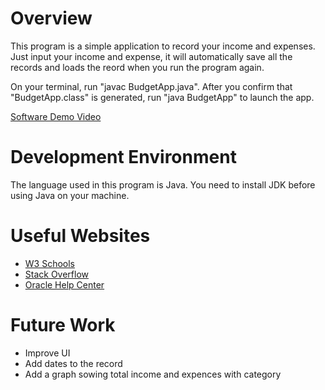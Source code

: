 # Overview

This program is a simple application to record your income and expenses. 
Just input your income and expense, it will automatically save all the records and loads the reord when you run the program again.

On your terminal, run "javac BudgetApp.java".
After you confirm that "BudgetApp.class" is generated, run "java BudgetApp" to launch the app.

[Software Demo Video](http://youtube.link.goes.here)

# Development Environment

The language used in this program is Java. You need to install JDK before using Java on your machine.

# Useful Websites

- [W3 Schools](https://www.w3schools.com/java/default.asp)
- [Stack Overflow](https://stackoverflow.com/questions)
- [Oracle Help Center](https://docs.oracle.com/javase/jp/8/docs/api/javax/swing/package-summary.html)


# Future Work

- Improve UI
- Add dates to the record
- Add a graph sowing total income and expences with category